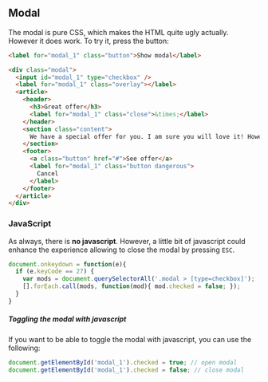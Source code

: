 ## Modal

The modal is pure CSS, which makes the HTML quite ugly actually. However it does work. To try it, press the button:

```html
<label for="modal_1" class="button">Show modal</label>

<div class="modal">
  <input id="modal_1" type="checkbox" />
  <label for="modal_1" class="overlay"></label>
  <article>
    <header>
      <h3>Great offer</h3>
      <label for="modal_1" class="close">&times;</label>
    </header>
    <section class="content">
      We have a special offer for you. I am sure you will love it! However this does look spammy...
    </section>
    <footer>
      <a class="button" href="#">See offer</a>
      <label for="modal_1" class="button dangerous">
        Cancel
      </label>
    </footer>
  </article>
</div>
```



### JavaScript

As always, there is **no javascript**. However, a little bit of javascript could enhance the experience allowing to close the modal by pressing `ESC`.

<script>
document.onkeydown = function(e){
  if (e.keyCode == 27) {
    var mods = document.querySelectorAll('.modal > [type=checkbox]');
    [].forEach.call(mods, function(mod){ mod.checked = false; });
  }
}
</script>

```js
document.onkeydown = function(e){
  if (e.keyCode == 27) {
    var mods = document.querySelectorAll('.modal > [type=checkbox]');
    [].forEach.call(mods, function(mod){ mod.checked = false; });
  }
}
```

##### Toggling the modal with javascript

If you want to be able to toggle the modal with javascript, you can use the following:

```js
document.getElementById('modal_1').checked = true; // open modal
document.getElementById('modal_1').checked = false; // close modal
```
